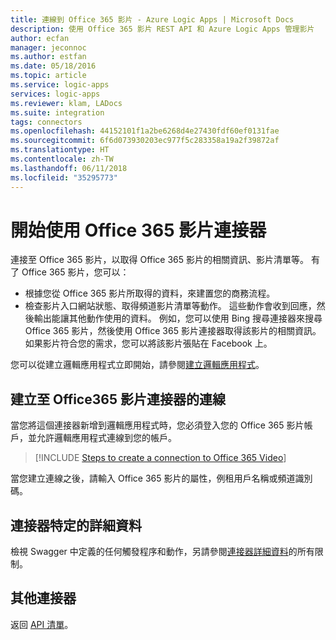 ```yaml
---
title: 連線到 Office 365 影片 - Azure Logic Apps | Microsoft Docs
description: 使用 Office 365 影片 REST API 和 Azure Logic Apps 管理影片
author: ecfan
manager: jeconnoc
ms.author: estfan
ms.date: 05/18/2016
ms.topic: article
ms.service: logic-apps
services: logic-apps
ms.reviewer: klam, LADocs
ms.suite: integration
tags: connectors
ms.openlocfilehash: 44152101f1a2be6268d4e27430fdf60ef0131fae
ms.sourcegitcommit: 6f6d073930203ec977f5c283358a19a2f39872af
ms.translationtype: HT
ms.contentlocale: zh-TW
ms.lasthandoff: 06/11/2018
ms.locfileid: "35295773"
---
```

# <a name="get-started-with-the-office365-video-connector"></a>開始使用 Office 365 影片連接器
連接至 Office 365 影片，以取得 Office 365 影片的相關資訊、影片清單等。 有了 Office 365 影片，您可以：

* 根據您從 Office 365 影片所取得的資料，來建置您的商務流程。 
* 檢查影片入口網站狀態、取得頻道影片清單等動作。 這些動作會收到回應，然後輸出能讓其他動作使用的資料。 例如，您可以使用 Bing 搜尋連接器來搜尋 Office 365 影片，然後使用 Office 365 影片連接器取得該影片的相關資訊。 如果影片符合您的需求，您可以將該影片張貼在 Facebook 上。 

您可以從建立邏輯應用程式立即開始，請參閱[建立邏輯應用程式](../logic-apps/quickstart-create-first-logic-app-workflow.md)。

## <a name="create-a-connection-to-office365-video-connector"></a>建立至 Office365 影片連接器的連線
當您將這個連接器新增到邏輯應用程式時，您必須登入您的 Office 365 影片帳戶，並允許邏輯應用程式連線到您的帳戶。

> [!INCLUDE [Steps to create a connection to Office 365 Video](../../includes/connectors-create-api-office365video.md)]
> 
> 

當您建立連線之後，請輸入 Office 365 影片的屬性，例租用戶名稱或頻道識別碼。 


## <a name="connector-specific-details"></a>連接器特定的詳細資料

檢視 Swagger 中定義的任何觸發程序和動作，另請參閱[連接器詳細資料](/connectors/office365videoconnector/)的所有限制。

## <a name="more-connectors"></a>其他連接器
返回 [API 清單](apis-list.md)。